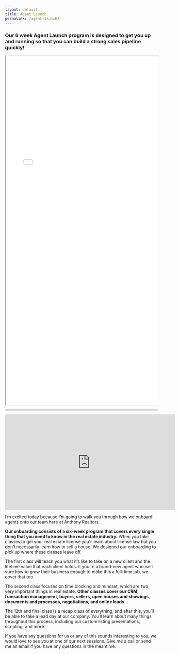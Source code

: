 ```yaml
---
layout: default
title: Agent Launch
permalink: /agent-launch/
---
```


### Our 6 week Agent Launch program is designed to get you up and running so that you can build a strong sales pipeline quickly\!

<iframe src="/uploads/agent-launch.pdf" width="100%" height="1150px"></iframe>

---

<iframe width="560" height="315" src="https://www.youtube.com/embed/r3tc4oh4K40" frameborder="0" allow="accelerometer; autoplay; encrypted-media; gyroscope; picture-in-picture" allowfullscreen=""></iframe>

I’m excited today because I’m going to walk you through how we onboard agents onto our team here at Anthony Realtors.

**Our onboarding consists of a six-week program that covers every single thing that you need to know in the real estate industry.**&nbsp;When you take classes to get your real estate license you’ll learn about license law but you don’t necessarily learn how to sell a house. We designed our onboarding to pick up where these classes leave off.

The first class will teach you what it’s like to take on a new client and the lifetime value that each client holds. If you’re a brand-new agent who isn’t sure how to grow their business enough to make this a full-time job, we cover that too.

The second class focuses on time blocking and mindset, which are two very important things in real estate.&nbsp;**Other classes cover our CRM, transaction management, buyers, sellers, open houses and showings, documents and processes, negotiations, and online leads.**&nbsp;

The 12th and final class is a recap class of everything, and after this, you’ll be able to take a lead day at our company. You’ll learn about many things throughout this process, including our custom listing presentations, scripting, and more.&nbsp;

If you have any questions for us or any of this sounds interesting to you, we would love to see you at one of our next sessions. Give me a call or send me an email if you have any questions in the meantime.